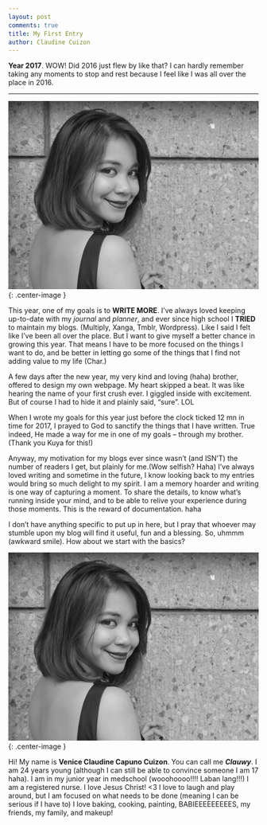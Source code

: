 ```yaml
---
layout: post
comments: true
title: My First Entry
author: Claudine Cuizon
---
```


**Year 2017**. WOW! Did 2016 just flew by like that? I can hardly remember taking any moments to stop and rest because I feel like I was all over the place in 2016. 

-----

![profile](/assets/img/first_blogpost_img.jpg){: .center-image }

This year, one of my goals is to **WRITE MORE**.
I’ve always loved keeping up-to-date with my *journal* and *planner*, and ever since high school I **TRIED** to maintain my blogs. (Multiply, Xanga, Tmblr, Wordpress). Like I said I felt like I’ve been all over the place. But I want to give myself a better chance in growing this year. That means I have to be more focused on the things I want to do, and be better in letting go some of the things that I find not adding value to my life (Char.) 

A few days after the new year, my very kind and loving (haha) brother, offered to design my own webpage. My heart skipped a beat. It was like hearing the name of your first crush ever. I giggled inside with excitement. But of course I had to hide it and plainly said, “sure”. LOL

When I wrote my goals for this year just before the clock ticked 12 mn in time for 2017, I prayed to God to sanctify the things that I have written. True indeed, He made a way for me in one of my goals – through my brother. (Thank you Kuya for this!)

Anyway, my motivation for my blogs ever since wasn’t (and ISN’T) the number of readers I get, but plainly for me.(Wow selfish? Haha) I’ve always loved writing and sometime in the future, I know looking back to my entries would bring so much delight to my spirit. I am a memory hoarder and writing is one way of capturing a moment. To share the details, to know what’s running inside your mind, and to be able to relive your experience during those moments. This is the reward of documentation. haha

I don’t have anything specific to put up in here, but I pray that whoever may stumble upon my blog will find it useful, fun and a blessing. 
So, uhmmm (awkward smile). How about we start with the basics?

![profile](/assets/img/first_blogpost_img.jpg){: .center-image }

Hi! My name is **Venice Claudine Capuno Cuizon**. You can call me **_Clauwy_**.
I am 24 years young (although I can still be able to convince someone I am 17 haha).
I am in my junior year in medschool (wooohoooo!!!! Laban lang!!!)
I am a registered nurse.
I love Jesus Christ! <3
I love to laugh and play around, but I am focused on what needs to be done (meaning I can be serious if I have to)
I love baking, cooking, painting, BABIEEEEEEEEES, my friends, my family, and makeup! 

